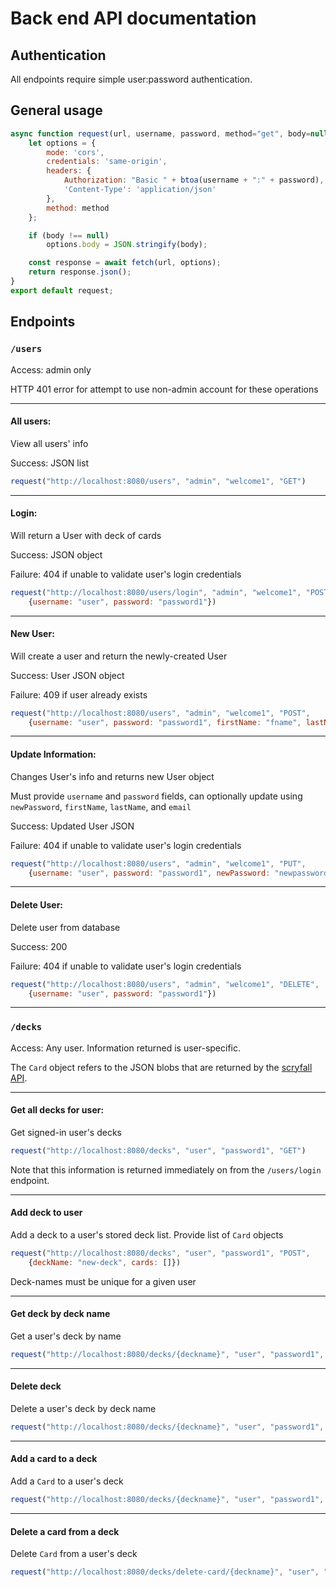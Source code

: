 # Back end API documentation

## Authentication

All endpoints require simple user:password authentication.

## General usage

```javascript
async function request(url, username, password, method="get", body=null) {
    let options = {
        mode: 'cors',
        credentials: 'same-origin',
        headers: {
            Authorization: "Basic " + btoa(username + ":" + password),
            'Content-Type': 'application/json'
        },
        method: method
    };

    if (body !== null)
        options.body = JSON.stringify(body);

    const response = await fetch(url, options);
    return response.json();
}
export default request;
```

## Endpoints

### `/users`

Access: admin only

HTTP 401 error for attempt to use non-admin account for these operations


---

#### All users:

View all users' info

Success: JSON list

```javascript
request("http://localhost:8080/users", "admin", "welcome1", "GET")
```

---

#### Login:

Will return a User with deck of cards

Success: JSON object

Failure: 404 if unable to validate user's login credentials

```javascript
request("http://localhost:8080/users/login", "admin", "welcome1", "POST",
    {username: "user", password: "password1"})
```

---

#### New User:

Will create a user and return the newly-created User

Success: User JSON object

Failure: 409 if user already exists

```javascript
request("http://localhost:8080/users", "admin", "welcome1", "POST",
    {username: "user", password: "password1", firstName: "fname", lastName: "lname", email: "address@email.com"})
```

---

#### Update Information:

Changes User's info and returns new User object

Must provide `username` and `password` fields, can optionally update using `newPassword`, `firstName`, `lastName`, and `email`

Success: Updated User JSON 

Failure: 404 if unable to validate user's login credentials

```javascript
request("http://localhost:8080/users", "admin", "welcome1", "PUT",
    {username: "user", password: "password1", newPassword: "newpassword"})
```

---

#### Delete User:

Delete user from database

Success: 200

Failure: 404 if unable to validate user's login credentials

```javascript
request("http://localhost:8080/users", "admin", "welcome1", "DELETE",
    {username: "user", password: "password1"})
```

---

### `/decks`

Access: Any user. Information returned is user-specific.

The `Card` object refers to the JSON blobs that are returned by the [scryfall API](https://scryfall.com/docs/api/cards/random).


---

#### Get all decks for user:

Get signed-in user's decks

```javascript
request("http://localhost:8080/decks", "user", "password1", "GET")
```

Note that this information is returned immediately on from the `/users/login` endpoint.

---

#### Add deck to user

Add a deck to a user's stored deck list. Provide list of `Card` objects

```javascript
request("http://localhost:8080/decks", "user", "password1", "POST",
    {deckName: "new-deck", cards: []})
```

Deck-names must be unique for a given user

---

#### Get deck by deck name

Get a user's deck by name

```javascript
request("http://localhost:8080/decks/{deckname}", "user", "password1", "GET")
```

---

#### Delete deck

Delete a user's deck by deck name

```javascript
request("http://localhost:8080/decks/{deckname}", "user", "password1", "DELETE")
```

---

#### Add a card to a deck

Add a `Card` to a user's deck

```javascript
request("http://localhost:8080/decks/{deckname}", "user", "password1", "PUT", card)
```

---

#### Delete a card from a deck

Delete `Card` from a user's deck

```javascript
request("http://localhost:8080/decks/delete-card/{deckname}", "user", "password1", "DELETE", card)
```

